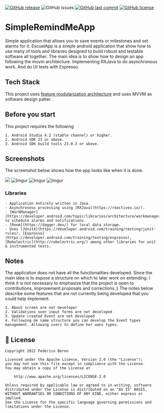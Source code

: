 [![GitHub release](https://img.shields.io/github/v/release/fedeb87/SimpleRemindMe.svg?label=release&style=for-the-badge)]() ![GitHub issues](https://img.shields.io/github/issues/fedeb87/SimpleRemindMe?label=issues&style=for-the-badge) [![GitHub last commit](https://img.shields.io/github/last-commit/fedeb87/SimpleRemindMe?label=last-commit&style=for-the-badge)]() [![GitHub license](https://img.shields.io/github/license/fedeb87/SimpleRemindMe?label=license&style=for-the-badge)](https://github.com/fedeb87/SimpleRemindMe/blob/master/LICENSE) 

# SimpleRemindMeApp

Simple application that allows you to save events or milestones and set alarms for it.
EscuelApp is a simple android application that show how to use many of tools and libraries designed to build robust and testable software all together.
The main idea is to show how to design an app following the mvvm architecture. Implementing RXJava to do asynchronous work. And do UI tests with Espresso.

## Tech Stack

This project uses [feature modularization architecture](https://proandroiddev.com/intro-to-app-modularization-42411e4c421e) and uses MVVM as software design patter. 

## Before you start
This project requires the following

    1. Android Studio 4.2 (stable channel) or higher.
    2. Android SDK 23 or above.
    3. Android SDK build tools 23.0.3 or above.

## Screenshots
The screenshot below shows how the app looks like when it is done.

![](https://i.imgur.com/3zxh1y6l.png)   ![Imgur](https://i.imgur.com/ED9sTXKl.png)   ![Imgur](https://i.imgur.com/zldJNrwl.png)   ![Imgur](https://i.imgur.com/6yEWOKSl.png)  

### Libraries

    - Application entirely written in Java.
    - Asynchronous processing using [RXJava](https://reactivex.io/).
    - [WorkManager](https://developer.android.com/topic/libraries/architecture/workmanager) to schedule alarms and notifications.
    - [Room](https://dagger.dev/) for local data storage.
    - Uses [JUnit4](https://developer.android.com/training/testing/junit-rules), [Espresso](https://developer.android.com/training/testing/espresso), [Robolectric](http://robolectric.org/) among other libraries for unit & instrumented tests.

## Notes
The application does not have all the functionalities developed. Since the main idea is to expose a structure on which to later work on extending.
I think it is not necessary to emphasize that the project is open to contributions, improvement proposals and corrections ;)
The notes below describe some features that are not currently being developed that you could help implement.

    1. About screen are not developer
    2. Validations over input forms are not developed
    3. Update created Event are not developed
    4. Following de same structure you can develop the Event types management. Allowing users to define her owns types.

## 📃 License

```
Copyright 2022 Federico Beron

Licensed under the Apache License, Version 2.0 (the "License");
you may not use this file except in compliance with the License.
You may obtain a copy of the License at

    http://www.apache.org/licenses/LICENSE-2.0

Unless required by applicable law or agreed to in writing, software
distributed under the License is distributed on an "AS IS" BASIS,
WITHOUT WARRANTIES OR CONDITIONS OF ANY KIND, either express or implied.
See the License for the specific language governing permissions and
limitations under the License.
```